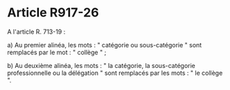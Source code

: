 # Article R917-26

A l'article R. 713-19 :

a) Au premier alinéa, les mots : " catégorie ou sous-catégorie " sont remplacés par le mot : " collège " ;

b) Au deuxième alinéa, les mots : " la catégorie, la sous-catégorie professionnelle ou la délégation " sont remplacés par les mots : " le collège ".
